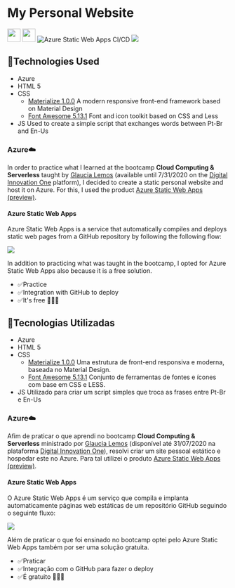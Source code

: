 # My Personal Website
[<img src="https://upload.wikimedia.org/wikipedia/commons/thumb/0/05/Flag_of_Brazil.svg/2000px-Flag_of_Brazil.svg.png" height="30">](https://github.com/matheussantanads/matheussantana.com.br#tecnologias-utilizadas) [<img src="https://upload.wikimedia.org/wikipedia/commons/thumb/a/a4/Flag_of_the_United_States.svg/2000px-Flag_of_the_United_States.svg.png" height="30">](https://github.com/matheussantanads/matheussantana.com.br#technologies-used) ![Azure Static Web Apps CI/CD](https://github.com/matheussantanads/matheussantana.com.br/workflows/Azure%20Static%20Web%20Apps%20CI/CD/badge.svg)
[<img src="https://i.imgur.com/qIXlR9Y.png">](https://purple-sand-08fa9d410.azurestaticapps.net/) 

## 🚀Technologies Used
- Azure
- HTML 5
- CSS
	- [Materialize 1.0.0](https://materializecss.com/)
        A modern responsive front-end framework based on Material Design
	- [Font Awesome 5.13.1](https://fontawesome.com/)
        Font and icon toolkit based on CSS and Less
- JS
    Used to create a simple script that exchanges words between Pt-Br and En-Us

### Azure☁️
In order to practice what I learned at the bootcamp **Cloud Computing & Serverless** taught by [Glaucia Lemos](https://github.com/glaucia86) (available until 7/31/2020 on the [Digital Innovation One](https://web.digitalinnovation.one/) platform), I decided to create a static personal website and host it on Azure. For this, I used the product [Azure Static Web Apps (preview)](https://docs.microsoft.com/en-us/azure/static-web-apps/).

#### Azure Static Web Apps
Azure Static Web Apps is a service that automatically compiles and deploys static web pages from a GitHub repository by following the following flow:

[<img src="https://docs.microsoft.com/en-us/azure/static-web-apps/media/overview/static-apps-overview.png">](https://docs.microsoft.com/en-us/azure/static-web-apps/media/overview/static-apps-overview.png) 

In addition to practicing what was taught in the bootcamp, I opted for Azure Static Web Apps also because it is a free solution.
- ✅Practice
- ✅Integration with GitHub to deploy
- ✅It's free 🤑🤑🤑

## 🚀Tecnologias Utilizadas
- Azure
- HTML 5
- CSS
	- [Materialize 1.0.0](https://materializecss.com/)
        Uma estrutura de front-end responsiva e moderna, baseada no Material Design.
	- [Font Awesome 5.13.1](https://fontawesome.com/)
        Conjunto de ferramentas de fontes e ícones com base em CSS e LESS.
- JS
    Utilizado para criar um script simples que troca as frases entre Pt-Br e En-Us

### Azure☁️
Afim de praticar o que aprendi no bootcamp **Cloud Computing & Serverless** ministrado por [Glaucia Lemos](https://github.com/glaucia86) (disponível até 31/07/2020 na plataforma [Digital Innovation One](https://web.digitalinnovation.one/)), resolvi criar um site pessoal estático e hospedar este no Azure. Para tal utilizei o produto [Azure Static Web Apps (preview)](https://docs.microsoft.com/pt-br/azure/static-web-apps/).

#### Azure Static Web Apps
O Azure Static Web Apps é um serviço que compila e implanta automaticamente páginas web estáticas de um repositório GitHub seguindo o seguinte fluxo:

[<img src="https://docs.microsoft.com/pt-br/azure/static-web-apps/media/overview/static-apps-overview.png">](https://docs.microsoft.com/pt-br/azure/static-web-apps/media/overview/static-apps-overview.png) 

Além de praticar o que foi ensinado no bootcamp optei pelo Azure Static Web Apps também por ser uma solução gratuita.
- ✅Praticar
- ✅Integração com o GitHub para fazer o deploy
- ✅É gratuito 🤑🤑🤑
